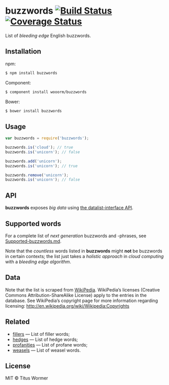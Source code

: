 # buzzwords [![Build Status](https://img.shields.io/travis/wooorm/buzzwords.svg?style=flat)](https://travis-ci.org/wooorm/buzzwords) [![Coverage Status](https://img.shields.io/coveralls/wooorm/buzzwords.svg?style=flat)](https://coveralls.io/r/wooorm/buzzwords?branch=master)

List of _bleeding edge_ English buzzwords.

## Installation

npm:
```sh
$ npm install buzzwords
```

Component:
```sh
$ component install wooorm/buzzwords
```

Bower:
```sh
$ bower install buzzwords
```

## Usage

```js
var buzzwords = require('buzzwords');

buzzwords.is('cloud'); // true
buzzwords.is('unicorn'); // false

buzzwords.add('unicorn');
buzzwords.is('unicorn'); // true

buzzwords.remove('unicorn');
buzzwords.is('unicorn'); // false
```

## API

**buzzwords** exposes _big data_ using [the datalist-interface API](https://github.com/wooorm/datalist-interface#datalistinterfaceisword).

## Supported words

For a complete list of _next generation_ buzzwords and -phrases, see [Supported-buzzwords.md](Supported-buzzwords.md).

Note that the _countless_ words listed in **buzzwords** might **not** be buzzwords in certain contexts; the list just takes a _holistic approach_ in _cloud computing_ with a _bleeding edge_ _algorithm_.

## Data

Note that the list is scraped from [WikiPedia](http://en.wikipedia.org/wiki/List_of_buzzwords). WikiPedia’s licenses (Creative Commons Attribution-ShareAlike License) apply to the entries in the database. See WikiPedia’s copyright page for more information regarding licensing: http://en.wikipedia.org/wiki/Wikipedia:Copyrights

## Related

- [fillers](https://github.com/wooorm/fillers) — List of filler words;
- [hedges](https://github.com/wooorm/hedges) — List of hedge words;
- [profanities](https://github.com/wooorm/profanities) — List of profane words;
- [weasels](https://github.com/wooorm/weasels) — List of weasel words.

## License

MIT © Titus Wormer
